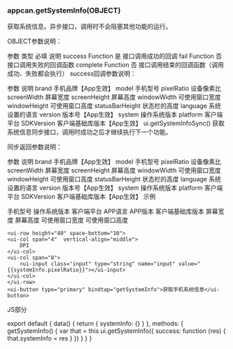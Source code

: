 ### appcan.getSystemInfo(OBJECT)
获取系统信息。异步接口，调用时不会阻塞其他功能的运行。

OBJECT参数说明：

参数	类型	必填	说明
success	Function	是	接口调用成功的回调
fail	Function	否	接口调用失败的回调函数
complete	Function	否	接口调用结束的回调函数（调用成功、失败都会执行）
success回调参数说明：

参数	说明
brand	手机品牌【App生效】
model	手机型号
pixelRatio	设备像素比
screenWidth	屏幕宽度
screenHeight	屏幕高度
windowWidth	可使用窗口宽度
windowHeight	可使用窗口高度
statusBarHeight	状态栏的高度
language	系统设置的语言
version	版本号【App生效】
system	操作系统版本
platform	客户端平台
SDKVersion	客户端基础库版本【App生效】
ui.getSystemInfoSync()
获取系统信息同步接口，调用时成功之后才继续执行下一个功能。

同步返回参数说明：

参数	说明
brand	手机品牌【App生效】
model	手机型号
pixelRatio	设备像素比
screenWidth	屏幕宽度
screenHeight	屏幕高度
windowWidth	可使用窗口宽度
windowHeight	可使用窗口高度
statusBarHeight	状态栏的高度
language	系统设置的语言
version	版本号【App生效】
system	操作系统版本
platform	客户端平台
SDKVersion	客户端基础库版本【App生效】
示例

<ui-view class="content">
    <ui-row height="40" space-bottom="10">
    <ui-col span="4"  vertical-align="middle">
        手机型号
    </ui-col>
    <ui-col span="8">
        <ui-input class="input" type="string" name="input" value="{{systemInfo.model}}"></ui-input>
    </ui-col>
    </ui-row>
    <ui-row height="40" space-bottom="10">
    <ui-col span="4"  vertical-align="middle">
        操作系统版本
    </ui-col>
    <ui-col span="8">
        <ui-input class="input" type="string" name="input" value="{{systemInfo.system}}"></ui-input>
    </ui-col>
    </ui-row>
    <ui-row height="40" space-bottom="10">
    <ui-col span="4"  vertical-align="middle">
        客户端平台
    </ui-col>
    <ui-col span="8">
        <ui-input class="input" type="string" name="input" value="{{systemInfo.platform}}"></ui-input>
    </ui-col>
    </ui-row>
    <ui-row height="40" space-bottom="10">
    <ui-col span="4"  vertical-align="middle">
        APP语言
    </ui-col>
    <ui-col span="8">
        <ui-input class="input" type="string" name="input" value="{{systemInfo.language}}"></ui-input>
    </ui-col>
    </ui-row>
    <ui-row height="40" space-bottom="10">
    <ui-col span="4"  vertical-align="middle">
        APP版本
    </ui-col>
    <ui-col span="8">
        <ui-input class="input" type="string" name="input" value="{{systemInfo.version}}"></ui-input>
    </ui-col>
    </ui-row>
    <ui-row height="40" space-bottom="10">
    <ui-col span="4"  vertical-align="middle">
        客户端基础库版本
    </ui-col>
    <ui-col span="8">
        <ui-input class="input" type="string" name="input" value="{{systemInfo.SDKVersion}}"></ui-input>
    </ui-col>
    </ui-row>
    <ui-row height="40" space-bottom="10">
    <ui-col span="4"  vertical-align="middle">
        屏幕宽度
    </ui-col>
    <ui-col span="8">
        <ui-input class="input" type="string" name="input" value="{{systemInfo.screenWidth}}"></ui-input>
    </ui-col>
    </ui-row>
    <ui-row height="40" space-bottom="10">
    <ui-col span="4"  vertical-align="middle">
        屏幕高度
    </ui-col>
    <ui-col span="8">
        <ui-input class="input" type="string" name="input" value="{{systemInfo.screenHeight}}"></ui-input>
    </ui-col>
    </ui-row>
    <ui-row height="40" space-bottom="10">
    <ui-col span="4"  vertical-align="middle">
        可使用窗口宽度
    </ui-col>
    <ui-col span="8">
        <ui-input class="input" type="string" name="input" value="{{systemInfo.windowWidth}}"></ui-input>
    </ui-col>
    </ui-row>
    <ui-row height="40" space-bottom="10">
    <ui-col span="4"  vertical-align="middle">
        可使用窗口高度
    </ui-col>
    <ui-col span="8">
        <ui-input class="input" type="string" name="input" value="{{systemInfo.windowHeight}}"></ui-input>
    </ui-col>
    </ui-row>

    <ui-row height="40" space-bottom="10">
    <ui-col span="4"  vertical-align="middle">
        DPI
    </ui-col>
    <ui-col span="8">
        <ui-input class="input" type="string" name="input" value="{{systemInfo.pixelRatio}}"></ui-input>
    </ui-col>
    </ui-row>
    <ui-button type="primary" bindtap="getSystemInfo">获取手机系统信息</ui-button>
</ui-view>
JS部分

export default {
  data() {
    return {
      systemInfo: {}
    }
  },
  methods: {
    getSystemInfo() {
      var that = this
      ui.getSystemInfo({
        success: function (res) {
          that.systemInfo = res
        }
      })
    }
  }
}


